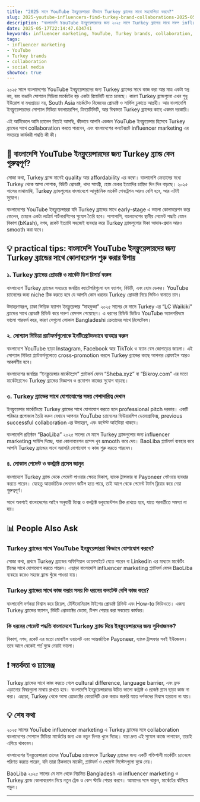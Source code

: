 ```yaml
---
title: "2025 সালে YouTube ইনফ্লুয়েন্সাররা কীভাবে Turkey ব্র্যান্ডের সাথে সহযোগিতা করবে?"
slug: 2025-youtube-influencers-find-turkey-brand-collaborations-2025-05-17
description: "বাংলাদেশি YouTube ইনফ্লুয়েন্সারদের জন্য ২০২৫ সালে Turkey ব্র্যান্ডের সাথে সফল influencer marketing ও collaboration গড়ার প্র্যাকটিক্যাল গাইড। সোশ্যাল মিডিয়া, পেমেন্ট, স্থানীয় মার্কেটের বাস্তবতা নিয়ে বিস্তারিত।"
date: 2025-05-17T22:14:47.634741
keywords: influencer marketing, YouTube, Turkey brands, collaboration, social media
tags:
- influencer marketing
- YouTube
- Turkey brands
- collaboration
- social media
showToc: true
---
```


২০২৫ সালে বাংলাদেশের YouTube ইনফ্লুয়েন্সারদের জন্য Turkey ব্র্যান্ডের সাথে কাজ করা আর মাত্র একটা স্বপ্ন নয়, বরং বাঙালি সোশ্যাল মিডিয়া মার্কেটের বড় একটা রিয়েলিটি হতে চলেছে। কারণ Turkey ব্র্যান্ডগুলো এখন শুধু ইউরোপ বা মধ্যপ্রাচ্যে নয়, South Asia মার্কেটেও নিজেদের প্রোডাক্ট ও সার্ভিস ঢুকাতে আগ্রহী। আর বাংলাদেশি ইনফ্লুয়েন্সারদের সোশ্যাল মিডিয়া ফলোয়ারশিপ, ক্রিয়েটিভিটি, আর বিশ্বস্ততা Turkey ব্র্যান্ডের কাছে একদম দরকারি।

এই আর্টিকেলে আমি চ্যানেল নিয়েই আসছি, কীভাবে আপনি একজন YouTube ইনফ্লুয়েন্সার হিসেবে Turkey ব্র্যান্ডের সাথে collaboration করতে পারবেন, এবং বাংলাদেশের কনটেক্সটে influencer marketing এর সবচেয়ে কার্যকরী পদ্ধতি কী কী।

## 📢 বাংলাদেশি YouTube ইনফ্লুয়েন্সারদের জন্য Turkey ব্র্যান্ড কেন গুরুত্বপূর্ণ?

সোজা কথা, Turkey ব্র্যান্ড মানেই quality আর affordability এর কম্বো। বাংলাদেশি ক্রেতাদের মধ্যে Turkey থেকে আসা পোশাক, বিউটি প্রোডাক্ট, খাদ্য সামগ্রী, হোম ডেকর ইত্যাদির চাহিদা দিন দিন বাড়ছে। ২০২৫ সালের মাঝামাঝি, Turkey ব্র্যান্ডগুলোর বাংলাদেশে আনুষ্ঠানিক মার্কেট পেনট্রেশন আরও বেশি হবে, আর এটাই সুযোগ।

বাংলাদেশের YouTube ইনফ্লুয়েন্সাররা যদি Turkey ব্র্যান্ডের সাথে early-stage এ ভালো কোলাবরেশন করে ফেলেন, তাহলে একটা লংটার্ম পার্টনারশিপের সুযোগ তৈরি হবে। পাশাপাশি, বাংলাদেশের স্থানীয় পেমেন্ট পদ্ধতি যেমন বিকাশ (bKash), নগদ, রকেট ইত্যাদি সহজেই ব্যবহার করে Turkey ব্র্যান্ডগুলোর টাকা আদান-প্রদান আরও smooth করা যাবে।

## 💡 practical tips: বাংলাদেশি YouTube ইনফ্লুয়েন্সারদের জন্য Turkey ব্র্যান্ডের সাথে কোলাবরেশন শুরু করার উপায়

### ১. Turkey ব্র্যান্ডের প্রোডাক্ট ও মার্কেট ডিপ রিসার্চ করুন

বাংলাদেশে Turkey ব্র্যান্ডের সবচেয়ে জনপ্রিয় ক্যাটেগরিগুলো হল ফ্যাশন, বিউটি, এবং হোম ডেকর। YouTube চ্যানেলের জন্য niche ঠিক করতে হবে যে আপনি কোন ধরনের Turkey প্রোডাক্ট নিয়ে ভিডিও বানাতে চান।

উদাহরণস্বরূপ, ঢাকা ভিত্তিক ফ্যাশন ইনফ্লুয়েন্সার “মাহফুজা” ২০২৫ সালের মে মাসে Turkey এর “LC Waikiki” ব্র্যান্ডের সাথে প্রোডাক্ট রিভিউ করে দারুণ রেসপন্স পেয়েছেন। এ ধরনের রিভিউ ভিডিও YouTube অ্যালগরিদমে ভালো পারফর্ম করে, কারণ সেগুলো লোকাল Bangladeshi ক্রেতাদের সাথে রিলেটেবল।

### ২. সোশ্যাল মিডিয়া প্ল্যাটফর্মগুলোকে ইনটিগ্রেটেডভাবে ব্যবহার করুন

বাংলাদেশে YouTube ছাড়া Instagram, Facebook আর TikTok ও ফ্যান বেস জোগাড়ের জায়গা। এই সোশ্যাল মিডিয়া প্ল্যাটফর্মগুলোতে cross-promotion করলে Turkey ব্র্যান্ডের কাছে আপনার প্রোফাইল আরও আকর্ষণীয় হবে।

বাংলাদেশের জনপ্রিয় “ইনফ্লুয়েন্সার মার্কেটপ্লেস” প্ল্যাটফর্ম যেমন “Sheba.xyz” বা “Bikroy.com” এর মতো মার্কেটপ্লেসেও Turkey ব্র্যান্ডের বিজ্ঞাপন ও প্রমোশন কাজের সুযোগ বাড়ছে।

### ৩. Turkey ব্র্যান্ডের সাথে যোগাযোগের সময় পেশাদারিত্ব দেখান

ইনফ্লুয়েন্সার মার্কেটিংয়ে Turkey ব্র্যান্ডের সাথে যোগাযোগ করতে হলে professional pitch দরকার। একটি পরিষ্কার প্রপোজাল তৈরি করুন যেখানে আপনার YouTube চ্যানেলের ভিউয়ারশিপ ডেমোগ্রাফিক্স, previous successful collaboration এর উদাহরণ, এবং কন্টেন্ট আইডিয়া থাকবে।

বাংলাদেশি প্রতিষ্ঠান “BaoLiba” ২০২৫ সালের মে মাসে Turkey ব্র্যান্ডগুলোর জন্য influencer marketing সার্ভিস দিচ্ছে, যারা কোলাবরেশন প্রসেস খুব smooth করে দেয়। BaoLiba প্ল্যাটফর্ম ব্যবহার করে আপনি Turkey ব্র্যান্ডের সাথে সরাসরি যোগাযোগ ও কাজ শুরু করতে পারবেন।

### ৪. লোকাল পেমেন্ট ও কনট্রাক্ট প্রসেস জানুন

বাংলাদেশে Turkey ব্র্যান্ড থেকে পেমেন্ট পাওয়ার ক্ষেত্রে বিকাশ, ব্যাংক ট্রান্সফার বা Payoneer গেটওয়ে ব্যবহার করতে পারেন। যেহেতু আন্তর্জাতিক লেনদেন জটিল হতে পারে, তাই আগে থেকে পেমেন্ট টার্মস ক্লিয়ার করে নেয়া গুরুত্বপূর্ণ।

সাথে অবশ্যই বাংলাদেশের আইন অনুযায়ী ট্যাক্স ও কনট্রাক্ট ডকুমেন্টেশন ঠিক রাখতে হবে, যাতে পরবর্তীতে সমস্যা না হয়।

## 📊 People Also Ask

### Turkey ব্র্যান্ডের সাথে YouTube ইনফ্লুয়েন্সাররা কিভাবে যোগাযোগ করবে?

সোজা কথা, প্রথমে Turkey ব্র্যান্ডের অফিশিয়াল ওয়েবসাইটে যেতে পারেন বা LinkedIn এর মাধ্যমে মার্কেটিং টিমের সাথে যোগাযোগ করতে পারেন। এছাড়া বাংলাদেশি influencer marketing প্ল্যাটফর্ম যেমন BaoLiba ব্যবহার করেও সহজে ব্র্যান্ড খুঁজে পাওয়া যায়।

### Turkey ব্র্যান্ডের সাথে কাজ করার সময় কি ধরনের কনটেন্ট বেশি কাজ করে?

বাংলাদেশি দর্শকরা বিশ্বাস করে রিয়েল, টেস্টিমোনিয়াল টাইপের প্রোডাক্ট রিভিউ এবং How-to ভিডিওতে। এজন্য Turkey ব্র্যান্ডের ফ্যাশন, বিউটি প্রোডাক্টের ডেমো, টিপস শেয়ার করা সবচেয়ে কার্যকর।

### কি ধরনের পেমেন্ট পদ্ধতি বাংলাদেশে Turkey ব্র্যান্ড দিয়ে ইনফ্লুয়েন্সারদের জন্য সুবিধাজনক?

বিকাশ, নগদ, রকেট এর মতো মোবাইল ওয়ালেট এবং আন্তর্জাতিক Payoneer, ব্যাংক ট্রান্সফার সবই ইউজেবল। তবে আগে থেকেই শর্ত বুঝে নেয়াই ভালো।

## ❗ সতর্কতা ও চ্যালেঞ্জ

Turkey ব্র্যান্ডের সাথে কাজ করতে গেলে cultural difference, language barrier, এবং ফ্রড এড়ানোর বিষয়গুলো মাথায় রাখতে হবে। বাংলাদেশি ইনফ্লুয়েন্সারদের উচিত ভালো কন্ট্রাক্ট ও প্রজেক্ট প্ল্যান ছাড়া কাজ না করা। এছাড়া, Turkey থেকে আসা প্রোডাক্টের কোয়ালিটি চেক করাও জরুরি যাতে দর্শকদের বিশ্বাস হারানো না যায়।

## 💡 শেষ কথা

২০২৫ সালের YouTube influencer marketing এ Turkey ব্র্যান্ডের সঙ্গে collaboration বাংলাদেশের সোশ্যাল মিডিয়া মার্কেটের জন্য এক নতুন দিগন্ত খুলে দিচ্ছে। যারা দ্রুত এই সুযোগ কাজে লাগাবেন, তারাই এগিয়ে থাকবেন।

বাংলাদেশের ইনফ্লুয়েন্সাররা তাদের YouTube চ্যানেলকে Turkey ব্র্যান্ডের জন্য একটি শক্তিশালী মার্কেটিং চ্যানেলে পরিণত করতে পারেন, যদি তারা ঠিকভাবে মার্কেট, প্ল্যাটফর্ম ও পেমেন্ট সিস্টেমগুলো বুঝে নেয়।

BaoLiba ২০২৫ সালের মে মাস থেকে নিয়মিত Bangladesh এর influencer marketing ও Turkey ব্র্যান্ড কোলাবরেশন নিয়ে নতুন ট্রেন্ড ও কেস স্টাডি শেয়ার করবে। আমাদের সঙ্গে থাকুন, মার্কেটের ঝাঁপিয়ে পড়ুন।

---
